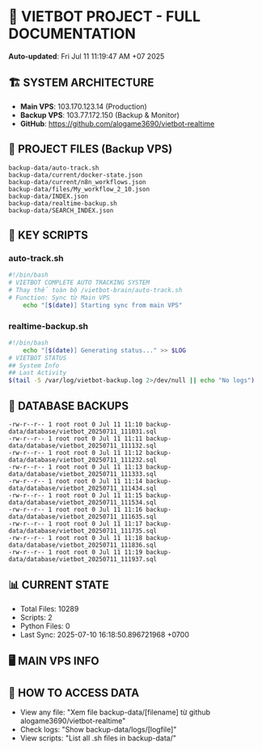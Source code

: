 # 🤖 VIETBOT PROJECT - FULL DOCUMENTATION
**Auto-updated**: Fri Jul 11 11:19:47 AM +07 2025

## 🏗️ SYSTEM ARCHITECTURE
- **Main VPS**: 103.170.123.14 (Production)
- **Backup VPS**: 103.77.172.150 (Backup & Monitor)
- **GitHub**: https://github.com/alogame3690/vietbot-realtime

## 📁 PROJECT FILES (Backup VPS)
```
backup-data/auto-track.sh
backup-data/current/docker-state.json
backup-data/current/n8n_workflows.json
backup-data/files/My_workflow_2_10.json
backup-data/INDEX.json
backup-data/realtime-backup.sh
backup-data/SEARCH_INDEX.json
```

## 🔧 KEY SCRIPTS
### auto-track.sh
```bash
#!/bin/bash
# VIETBOT COMPLETE AUTO TRACKING SYSTEM
# Thay thế toàn bộ /vietbot-brain/auto-track.sh
# Function: Sync từ Main VPS
    echo "[$(date)] Starting sync from main VPS"
```
### realtime-backup.sh
```bash
#!/bin/bash
    echo "[$(date)] Generating status..." >> $LOG
# VIETBOT STATUS
## System Info
## Last Activity
$(tail -5 /var/log/vietbot-backup.log 2>/dev/null || echo "No logs")
```

## 💾 DATABASE BACKUPS
```
-rw-r--r-- 1 root root 0 Jul 11 11:10 backup-data/database/vietbot_20250711_111031.sql
-rw-r--r-- 1 root root 0 Jul 11 11:11 backup-data/database/vietbot_20250711_111132.sql
-rw-r--r-- 1 root root 0 Jul 11 11:12 backup-data/database/vietbot_20250711_111232.sql
-rw-r--r-- 1 root root 0 Jul 11 11:13 backup-data/database/vietbot_20250711_111333.sql
-rw-r--r-- 1 root root 0 Jul 11 11:14 backup-data/database/vietbot_20250711_111434.sql
-rw-r--r-- 1 root root 0 Jul 11 11:15 backup-data/database/vietbot_20250711_111534.sql
-rw-r--r-- 1 root root 0 Jul 11 11:16 backup-data/database/vietbot_20250711_111635.sql
-rw-r--r-- 1 root root 0 Jul 11 11:17 backup-data/database/vietbot_20250711_111735.sql
-rw-r--r-- 1 root root 0 Jul 11 11:18 backup-data/database/vietbot_20250711_111836.sql
-rw-r--r-- 1 root root 0 Jul 11 11:19 backup-data/database/vietbot_20250711_111937.sql
```

## 📊 CURRENT STATE
- Total Files: 10289
- Scripts: 2
- Python Files: 0
- Last Sync: 2025-07-10 16:18:50.896721968 +0700

## 🖥️ MAIN VPS INFO


## 🚨 HOW TO ACCESS DATA
- View any file: "Xem file backup-data/[filename] từ github alogame3690/vietbot-realtime"
- Check logs: "Show backup-data/logs/[logfile]"
- View scripts: "List all .sh files in backup-data/"
